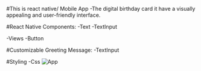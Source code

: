 #This is react native/ Mobile App
-The digital birthday card it have a visually appealing and user-friendly interface.

#React Native Components:
-Text
-TextInput

-Views
-Button

#Customizable Greeting Message:
-TextInput

#Styling
-Css
![App](https://github.com/Clarence289/BirthdayCard-new/assets/81553212/182fb679-1b4c-4b62-82c2-c54e70551e19)
